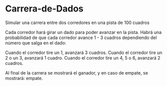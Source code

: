 # Carrera-de-Dados
Simular una carrera entre dos corredores en una pista de 100 cuadros

Cada corredor hará girar un dado para poder avanzar en la pista.
Habrá una probabilidad de que cada corredor avance 1 - 3 cuadros dependiendo del número que salga en el dado:

Cuando el corredor tire un 1, avanzará 3 cuadros.
Cuando el corredor tire un 2 o un 3, avanzará 1 cuadro.
Cuando el corredor tire un 4, 5 o 6, avanzará 2 cuadros.

Al final de la carrera se mostrará el ganador, y en caso de empate, se mostrará: empate.
